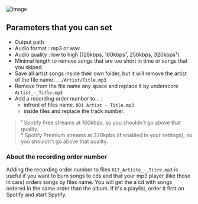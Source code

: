 ![image](https://user-images.githubusercontent.com/23088305/37263401-62d56ed0-257e-11e8-8eaf-102043c0196f.png)

## Parameters that you can set
- Output path
- Audio format : mp3 or wav
- Audio quality : low to high (128kbps, 160kbps¹, 256kbps, 320kbps²)
- Minimal length to remove songs that are too short in time or songs that you skiped.
- Save all artist songs inside their own folder, but it will remove the artist of the file name. `../Artist/Title.mp3`
- Remove from the file name any space and replace it by underscore `Artist_-_Title.mp3`
- Add a recording order number to... :
  - infront of files name. `001 Artist - Title.mp3`
  - inside files and replace the track number.

> ¹ Spotify Free streams at 160kbps, so you shouldn't go above that quality.     
> ² Spotify Premium streams at 320kpbs (if enabled in your settings), so you shouldn't go above that quality.

### About the recording order number
Adding the recording order number to files `017_Artiste_-_Titre.mp3` is useful if you want to burn songs to cds and that your mp3 player (like those in cars) orders songs by files name. You will get the a cd with songs ordered in the same order than the album. If it's a playlist, order it first on Spotify and start Spytify.